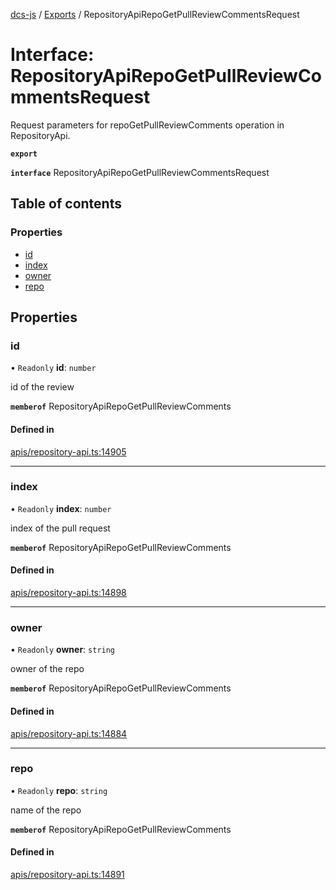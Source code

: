 [dcs-js](../README.md) / [Exports](../modules.md) / RepositoryApiRepoGetPullReviewCommentsRequest

# Interface: RepositoryApiRepoGetPullReviewCommentsRequest

Request parameters for repoGetPullReviewComments operation in RepositoryApi.

**`export`**

**`interface`** RepositoryApiRepoGetPullReviewCommentsRequest

## Table of contents

### Properties

- [id](RepositoryApiRepoGetPullReviewCommentsRequest.md#id)
- [index](RepositoryApiRepoGetPullReviewCommentsRequest.md#index)
- [owner](RepositoryApiRepoGetPullReviewCommentsRequest.md#owner)
- [repo](RepositoryApiRepoGetPullReviewCommentsRequest.md#repo)

## Properties

### <a id="id" name="id"></a> id

• `Readonly` **id**: `number`

id of the review

**`memberof`** RepositoryApiRepoGetPullReviewComments

#### Defined in

[apis/repository-api.ts:14905](https://github.com/unfoldingWord/dcs-js/blob/b29eb7a/apis/repository-api.ts#L14905)

___

### <a id="index" name="index"></a> index

• `Readonly` **index**: `number`

index of the pull request

**`memberof`** RepositoryApiRepoGetPullReviewComments

#### Defined in

[apis/repository-api.ts:14898](https://github.com/unfoldingWord/dcs-js/blob/b29eb7a/apis/repository-api.ts#L14898)

___

### <a id="owner" name="owner"></a> owner

• `Readonly` **owner**: `string`

owner of the repo

**`memberof`** RepositoryApiRepoGetPullReviewComments

#### Defined in

[apis/repository-api.ts:14884](https://github.com/unfoldingWord/dcs-js/blob/b29eb7a/apis/repository-api.ts#L14884)

___

### <a id="repo" name="repo"></a> repo

• `Readonly` **repo**: `string`

name of the repo

**`memberof`** RepositoryApiRepoGetPullReviewComments

#### Defined in

[apis/repository-api.ts:14891](https://github.com/unfoldingWord/dcs-js/blob/b29eb7a/apis/repository-api.ts#L14891)
